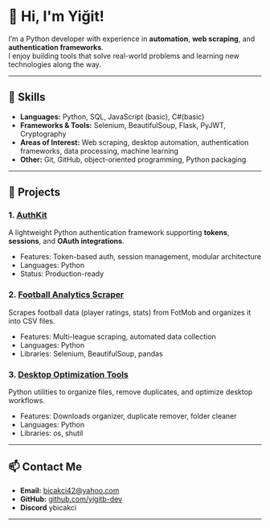 # 👋 Hi, I'm Yiğit!

I’m a Python developer with experience in **automation**, **web scraping**, and **authentication frameworks**.  
I enjoy building tools that solve real-world problems and learning new technologies along the way.

---

## 🚀 Skills

- **Languages:** Python, SQL, JavaScript (basic), C#(basic)
- **Frameworks & Tools:** Selenium, BeautifulSoup, Flask, PyJWT, Cryptography
- **Areas of Interest:** Web scraping, desktop automation, authentication frameworks, data processing, machine learning
- **Other:** Git, GitHub, object-oriented programming, Python packaging

---

## 📂 Projects

### 1. [AuthKit](https://github.com/yigitb-dev/AuthKit)
A lightweight Python authentication framework supporting **tokens**, **sessions**, and **OAuth integrations**.  
- Features: Token-based auth, session management, modular architecture
- Languages: Python
- Status: Production-ready

### 2. [Football Analytics Scraper](https://github.com/yigitb-dev/football-analytics-scraper)
Scrapes football data (player ratings, stats) from FotMob and organizes it into CSV files.  
- Features: Multi-league scraping, automated data collection
- Languages: Python
- Libraries: Selenium, BeautifulSoup, pandas

### 3. [Desktop Optimization Tools](https://github.com/yigitb-dev/desktop-optimization-tools)
Python utilities to organize files, remove duplicates, and optimize desktop workflows.  
- Features: Downloads organizer, duplicate remover, folder cleaner
- Languages: Python
- Libraries: os, shutil

---

## 📫 Contact Me

- **Email:** bicakci42@yahoo.com 
- **GitHub:** [github.com/yigitb-dev](https://github.com/yigitb-dev)
- **Discord** ybicakci

---

